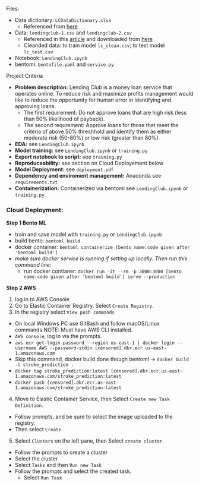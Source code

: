 
Files:
* Data dictionary: `LCDataDictionary.xlsx`
    * Referenced from [here](https://figshare.com/articles/dataset/Lending_club_dataset_description/20016077)
* Data: `lendingclub-1.csv` and `lendingclub-2.csv` 
    * Referenced in this [article](https://towardsdatascience.com/end-to-end-case-study-classification-lending-club-data-489f8a1b100a) and downloaded from [here](https://drive.google.com/drive/folders/1A74WpM8ayIfvzfrkFRFzFyBh27djL4YE)
    * Cleanded data: to train model `lc_clean.csv`; to test model `lc_test.csv`
* Notebook: `LendingClub.ipynb`
* bentoml: `bentofile.yaml` and `service.py`


Project Criteria

* **Problem description:** Lending Club is a money loan service that operates online. To reduce risk and maximize profits management would like to reduce the opportunity for human error in identifying and approving loans. 
   * The first requirement: Do not approve loans that are high risk (less than 50% likelihood of payback).
   * The second requrement: Approve loans for those that meet the criteria of above 50% threshhold and identify them as either moderate risk (50-80%) or low risk (greater than 80%).
* **EDA:** see `LendingClub.ipynb`
* **Model training:** see `LendingClub.ipynb` or `training.py`
* **Export notebook to script:** see `training.py`
* **Reproduceability:** see section on Cloud Deployement below
* **Model Deployment:** see `deployment.pdf`
* **Dependency and enviroment management:** Anaconda see `requirements.txt`
* **Containerization:** Containerized via bentoml see `LendingClub.ipynb` or `training.py`


### Cloud Deployment: 

**Step 1 Bento ML**

* train and save model with `training.py` or `LendingClub.ipynb`
* build bento: `bentoml build`
* docker container: `bentoml containerize [bento name:code given after 'bentoml build']`
* *make sure docker service is running if setting up locally. Then run this command line:*
    * run docker contianer: `docker run -it --rm -p 3000:3000 [bento name:code given after 'bentoml build'] serve --production`

**Step 2 AWS**

  1. log in to AWS Console 
  2. Go to Elastic Container Registry. Select `Create Registry`.
  3. In the registry select `View push commands`
   * On local Windows PC use GitBash and follow macOS/Linux commands.NOTE: Must have AWS CLI installed.
   * `AWS console`, log in via the prompts.
   * `aws ecr get-login-password --region us-east-1 | docker login --username AWS --password-stdin [censored].dkr.ecr.us-east-1.amazonaws.com`
   * Skip this command, docker build done though bentoml -> `docker build -t stroke_prediction .` 
   * `docker tag stroke_prediction:latest [censored].dkr.ecr.us-east-1.amazonaws.com/stroke_prediction:latest`
   *  `docker push [censored].dkr.ecr.us-east-1.amazonaws.com/stroke_prediction:latest`
  4. Move to Elastic Container Service, then Select `Create new Task Definition`.
   * Follow prompts, and be sure to select the image uploaded to the registry.
   * Then select `Create`
  5. Select `Clusters` on the left pane, then Select `create cluster`. 
   * Follow the prompts to create a cluster
   * Select the cluster
   * Select `Tasks` and then `Run new Task`
   * Follow the prompts and select the created task.
      * Select `Run Task` 
